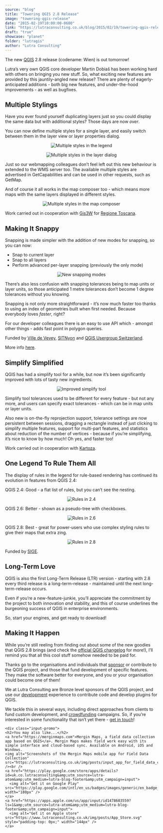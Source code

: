 ```yaml
---
source: "blog"
title: "Towering QGIS 2.8 Release"
image: "towering-qgis-release"
date: "2015-02-19T10:00:00-0600"
link: "https://lutraconsulting.co.uk/blog/2015/02/19/towering-qgis-release/"
draft: "true"
showcase: "planet"
folder: "lutragis"
author: "Lutra Consulting"
---
```


<p>The new <a href="http://www2.qgis.org/en/site/" target="_blank">QGIS</a> 2.8 release (codename: Wien) is out tomorrow!</p>

<p>Lutra’s very own QGIS core developer Martin Dobiaš has been working hard with others on bringing you new stuff.  So, what exciting new features are provided by this jauntily-angled new release?  There are plenty of eagerly-anticipated additions - both big new features, and under-the-hood improvements - as well as bugfixes.</p>

<!-- more -->

<h2 id="multiple-stylings">Multiple Stylings</h2>

<p>Have you ever found yourself duplicating layers just so you could display the same data but with additional styles?  Those days are now <em>over</em>.</p>

<p>You can now define multiple styles for a single layer, and easily switch between them in the layer view or layer properties dialog.</p>

<p align="center"><img alt="Multiple styles in the legend" src="https://www.lutraconsulting.co.uk/img/posts/blog_28_styles_legend.png" /></p>

<p align="center"><img alt="Multiple styles in the layer dialog" src="https://www.lutraconsulting.co.uk/img/posts/blog_28_styles_layer_dialog.png" /></p>

<p>Just so our webmapping colleagues don’t feel left out this new behaviour is extended to the WMS server too. The available multiple styles are advertised in GetCapabilities and can be used in other requests, such as GetMap.</p>

<p>And of course it all works in the map composer too - which means more maps with the same layers displayed in different styles.</p>

<p align="center"><img alt="Multiple styles in the map composer" src="https://www.lutraconsulting.co.uk/img/posts/blog_28_styles_composer.png" /></p>

<p>Work carried out in cooperation with <a href="http://www.gis3w.it/" rel="nofollow" target="_blank">Gis3W</a> for <a href="http://www.regione.toscana.it/" rel="nofollow" target="_blank">Regione Toscana</a>.</p>

<h2 id="making-it-snappy">Making It Snappy</h2>

<p>Snapping is made simpler with the addition of new modes for snapping, so you can now:</p>

<ul>
  <li>Snap to current layer</li>
  <li>Snap to all layers</li>
  <li>Perform advanced per-layer snapping (previously the only mode)</li>
</ul>

<p align="center"><img alt="New snapping modes" src="https://www.lutraconsulting.co.uk/img/posts/blog_28_snap_all.png" /></p>

<p>There’s also less confusion with snapping tolerances being to map units or layer units, so those anticipated 1 metre tolerances don’t become 1 degree tolerances without you knowing.</p>

<p>Snapping is not only more straightforward - it’s now much faster too thanks to using an index of geometries built when first needed.  Because everybody loves <em>faster</em>, right?</p>

<p>For our developer colleagues there is an easy to use API which - amongst other things - adds fast point in polygon queries.</p>

<p>Funded by <a href="http://www.vevey.ch/" rel="nofollow" target="_blank">Ville de Vevey</a>, <a href="http://www.nyon.ch/" rel="nofollow" target="_blank">SITNyon</a> and <a href="http://www.qgis.ch/" rel="nofollow" target="_blank">QGIS Usergroup Switzerland</a>.</p>

<p>More info <a href="https://github.com/qgis/QGIS-Enhancement-Proposals/blob/master/qep-13-efficient-snapping-and-geometry-queries.rst" target="_blank">here</a>.</p>

<h2 id="simplify-simplified">Simplify Simplified</h2>

<p>QGIS has had a simplify tool for a while, but now it’s been significantly improved with lots of tasty new ingredients.</p>

<p align="center"><img alt="Improved simplify tool" src="https://www.lutraconsulting.co.uk/img/posts/blog_28_simplify.png" /></p>

<p>Simplify tool tolerances used to be different for every feature - but not any more, and users can specify exact tolerances - which can be in map units or layer units.</p>

<p>Also new is on-the-fly reprojection support, tolerance settings are now persistent between sessions, dragging a rectangle instead of just clicking to simplify multiple features, support for multi-part features, and statistics about reduction of the number of vertices - because if you’re simplifying, it’s nice to know by how much!  Oh yes, and faster too!</p>

<p>Work carried out in cooperation with <a href="http://kartoza.com/" rel="nofollow" target="_blank">Kartoza</a>.</p>

<h2 id="one-legend-to-rule-them-all">One Legend To Rule Them All</h2>

<p>The display of rules in the legend for rule-based rendering has continued its evolution in features from QGIS 2.4:</p>

<p>QGIS 2.4: Good - a flat list of rules, but you can’t see the nesting.</p>

<p align="center"><img alt="Rules in 2.4" src="https://www.lutraconsulting.co.uk/img/posts/blog_28_rules_24.png" /></p>

<p>QGIS 2.6: Better - shown as a pseudo-tree with checkboxes.</p>

<p align="center"><img alt="Rules in 2.6" src="https://www.lutraconsulting.co.uk/img/posts/blog_28_rules_26.png" /></p>

<p>QGIS 2.8: Best - great for power-users who use complex styling rules to give their maps that extra zing.</p>

<p align="center"><img alt="Rules in 2.8" src="https://www.lutraconsulting.co.uk/img/posts/blog_28_rules_28.png" /></p>

<p>Funded by <a href="http://www.sige.ch/" rel="nofollow" target="_blank">SIGE</a>.</p>

<h2 id="long-term-love">Long-Term Love</h2>

<p>QGIS is also the first Long-Term Release (LTR) version - starting with 2.8 every third release is a long-term-release - maintained until the next long-term-release occurs.</p>

<p>Even if you’re a new-feature-junkie, you’ll appreciate the commitment by the project to both innovation <em>and</em> stability, and this of course underlines the burgeoning success of QGIS in enterprise environments.</p>

<p>So, start your engines, and get ready to download!</p>

<h2 id="making-it-happen">Making It Happen</h2>

<p>While you’re still reeling from finding out about some of the new goodies that QGIS 2.8 brings (and check the <a href="http://changelog.qgis.org/qgis/version/2.8/" target="_blank">official QGIS changelog</a> for more!), I’ll remind you that all this cool stuff somehow needed to be paid for.</p>

<p>Thanks go to the organisations and individuals that <a href="http://www2.qgis.org/en/site/about/sponsorship.html" target="_blank">sponsor</a> or contribute to the QGIS project, and those that fund development of specific features.  They make the software better for everyone, and you or your organisation could become one of them!</p>

<p>We at Lutra Consulting are Bronze level sponsors of the QGIS project, and use our <a href="https://www.lutraconsulting.co.uk/services/" target="_blank">development</a> experience to contribute code and develop plugins for QGIS.</p>

<p>We tackle this in several ways, including direct approaches from clients to fund custom development, and <a href="https://www.lutraconsulting.co.uk/crowdfunding/autotrace-phase-2/" target="_blank">crowdfunding</a> campaigns. So, if you’re interested in some functionality that isn’t yet there - <a href="mailto:info@lutraconsulting.co.uk" rel="nofollow" target="_blank">get in touch</a>!</p>

    <div class="input-promo">
    <h2>You may also like...</h2>
    <a href="https://merginmaps.com">Mergin Maps, a field data collection app based on QGIS</a>. Mergin Maps makes field work easy with its simple interface and cloud-based sync. Available on Android, iOS and Windows.
    <img alt="Screenshots of the Mergin Maps mobile app for Field Data Collection" src="https://lutraconsulting.co.uk/img/posts/input_app_for_field_data_collection.jpg" /><br />
    <a href="https://play.google.com/store/apps/details?id=uk.co.lutraconsulting&amp;utm_source=lutra-atom&amp;utm_medium=lutra-blog-footer&amp;utm_campaign=input">
      <img alt="Get it on Google Play" src="https://play.google.com/intl/en_us/badges/images/generic/en_badge_web_generic.png" width="180px" />
    </a>
    <a href="https://apps.apple.com/us/app/input/id1478603559?ls=1&amp;utm_source=lutra-atom&amp;utm_medium=lutra-blog-footer&amp;utm_campaign=input">
      <img alt="Get it on Apple store" src="https://www.lutraconsulting.co.uk/img/posts/App_Store.svg" style="padding-top: 0px;" width="144px" />
    </a>
  </div>

